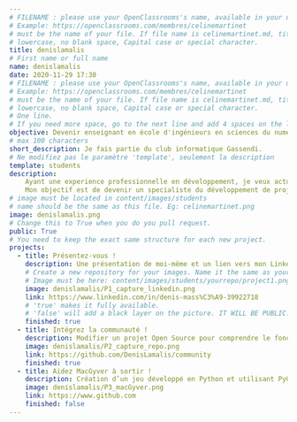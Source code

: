 ```yaml
---
# FILENAME : please use your OpenClassrooms's name, available in your url.
# Example: https://openclassrooms.com/membres/celinemartinet
# must be the name of your file. If file name is celinemartinet.md, title is celinemartinet.
# lowercase, no blank space, Capital case or special character.
title: denislamalis
# First name or full name
name: denislamalis
date: 2020-11-29 17:30
# FILENAME : please use your OpenClassrooms's name, available in your url.
# Example: https://openclassrooms.com/membres/celinemartinet
# must be the name of your file. If file name is celinemartinet.md, title is celinemartinet.
# lowercase, no blank space, Capital case or special character.
# One line.
# If you need more space, go to the next line and add 4 spaces on the left, as in 'description'.
objective: Devenir enseignant en école d'ingénieurs en sciences du numérique et développement d'applications.
# max 100 characters
short_description: Je fais partie du club informatique Gassendi. 
# Ne modifiez pas le paramètre 'template', seulement la description
template: students
description:
	Ayant une experience professionnelle en développement, je veux actualiser mes connaissances.
	Mon objectif est de devenir un specialiste du développement de projets en Python et applications Web.
# image must be located in content/images/students
# name should be the same as this file. Eg: celinemartinet.png
image: denislamalis.png
# Change this to True when you do you pull request.
public: True
# You need to keep the exact same structure for each new project.
projects:
  - title: Présentez-vous !
    description: Une présentation de moi-même et un lien vers mon LinkedIn.
    # Create a new repository for your images. Name it the same as your nickname and profile picture.
    # Image must be here: content/images/students/yourrepo/project1.png
    image: denislamalis/P1_capture_linkedin.png
    link: https://www.linkedin.com/in/denis-mass%C3%A9-39922718
    # 'true' makes it fully available.
    # 'false' will add a black layer on the picture. IT WILL BE PUBLIC!
    finished: true
  - title: Intégrez la communauté !
    description: Modifier un projet Open Source pour comprendre le fonctionnement de Git.
    image: denislamalis/P2_capture_repo.png
    link: https://github.com/DenisLamalis/community
    finished: true
  - title: Aidez MacGyver à sortir !
    description: Création d’un jeu développé en Python et utilisant PyGame.
    image: denislamalis/P3_macGyver.png
    link: https://www.github.com
    finished: false
---
```



